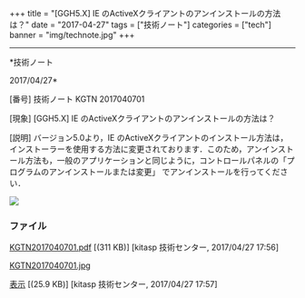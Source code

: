 ﻿+++
title = "[GGH5.X] IE のActiveXクライアントのアンインストールの方法は？"
date = "2017-04-27"
tags = ["技術ノート"]
categories = ["tech"]
banner = "img/technote.jpg"
+++

-----------------------------------------------------------------------------------------------------------------------------

*技術ノート

2017/04/27*


[番号]
技術ノート KGTN 2017040701

[現象]
[GGH5.X] IE のActiveXクライアントのアンインストールの方法は？

[説明]
バージョン5.0より，IE
のActiveXクライアントのインストール方法は，インストーラーを使用する方法に変更されております．このため，アンインストール方法も，一般のアプリケーションと同じように，コントロールパネルの「プログラムのアンインストールまたは変更」
でアンインストールを行ってください．

![](http://techreport.kitasp.net/attachments/download/3489/KGTN2017040701.jpg)


### ファイル

 
 


[KGTN2017040701.pdf](http://techreport.kitasp.net/attachments/download/3488/KGTN2017040701.pdf)
 [(311 KB)] [kitasp 技術センター, 2017/04/27
17:56]

[KGTN2017040701.jpg](http://techreport.kitasp.net/attachments/download/3489/KGTN2017040701.jpg)

[表示](http://techreport.kitasp.net/attachments/3489/KGTN2017040701.jpg "表示")
 [(25.9 KB)] [kitasp 技術センター, 2017/04/27
17:57]


 


 

